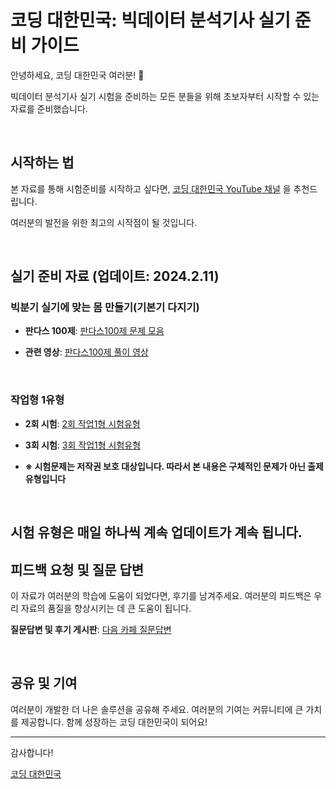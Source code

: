 # 코딩 대한민국: 빅데이터 분석기사 실기 준비 가이드

안녕하세요, 코딩 대한민국 여러분! 🌟

빅데이터 분석기사 실기 시험을 준비하는 모든 분들을 위해 초보자부터 시작할 수 있는 자료를 준비했습니다.

&nbsp;

## 시작하는 법

본 자료를 통해 시험준비를 시작하고 싶다면, [코딩 대한민국 YouTube 채널](https://www.youtube.com/channel/UCOCLI8zLz5feB9MSm7lCLNw) 을 추천드립니다.    

여러분의 발전을 위한 최고의 시작점이 될 것입니다.

&nbsp;

## 실기 준비 자료 (업데이트: 2024.2.11)

### 빅분기 실기에 맞는 몸 만들기(기본기 다지기)

- **판다스 100제**: [판다스100제 문제 모음](https://www.kaggle.com/code/user245364/1-100?scriptVersionId=163242737)

- **관련 영상**: [판다스100제 풀이 영상](https://www.youtube.com/watch?v=oSQ2Ol7cyL8&list=PLRJOE4yoSM0TX8dkNRvUGHoCpo54C5Bmo&index=1)

&nbsp;

### 작업형 1유형

- **2회 시험**: [2회 작업1형 시험유형](https://www.kaggle.com/code/user245364/bigbungi-2-1-exam?scriptVersionId=163242970)

- **3회 시험**: [3회 작업1형 시험유형](https://www.kaggle.com/code/user245364/bigbungi-3-1-exam?scriptVersionId=162668889)

- **※ 시험문제는 저작권 보호 대상입니다. 따라서 본 내용은 구체적인 문제가 아닌 출제 유형입니다**

&nbsp;

## 시험 유형은 매일 하나씩 계속 업데이트가 계속 됩니다.


## 피드백 요청 및 질문 답변

이 자료가 여러분의 학습에 도움이 되었다면, 후기를 남겨주세요. 여러분의 피드백은 우리 자료의 품질을 향상시키는 데 큰 도움이 됩니다.

**질문답변 및 후기 게시판**: [다음 카페 질문답변](https://cafe.daum.net/oracleoracle/Smgg)

&nbsp;

## 공유 및 기여

여러분이 개발한 더 나은 솔루션을 공유해 주세요. 여러분의 기여는 커뮤니티에 큰 가치를 제공합니다. 함께 성장하는 코딩 대한민국이 되어요!

---

감사합니다!

[코딩 대한민국](https://codingkorea.example.com)
